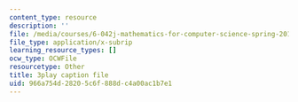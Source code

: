 ```yaml
---
content_type: resource
description: ''
file: /media/courses/6-042j-mathematics-for-computer-science-spring-2015/966a754d28205c6f888dc4a00ac1b7e1_TXNXT3oBROw.vtt
file_type: application/x-subrip
learning_resource_types: []
ocw_type: OCWFile
resourcetype: Other
title: 3play caption file
uid: 966a754d-2820-5c6f-888d-c4a00ac1b7e1
---
```

